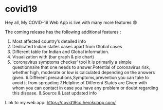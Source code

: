 # covid19

Hey all, My COVID-19 Web App is live with many more features 😄



The coming release has the following additional features :

1. Most affected country’s detailed info
2. Dedicated Indian states cases apart from Global cases
3. Different table for Indian and Global information.
4. Visualization with (bar graph & pie chart)
5. 'coronavirus symptoms checker' tool It is primarily a simple questionnaire that one needs to answer.Potential of coronavirus risk, whether high, moderate or low is calculated depending on the answers given.
6.Different precautions,Symptoms,prevention you can take to avoid it from spreading 
7.Helpline of Different States are Given with whom you can contact in case you have any problem or doubt regarding this disease.
8.Source & Last updated info


Link to my web app:
https://covid19co.herokuapp.com/
